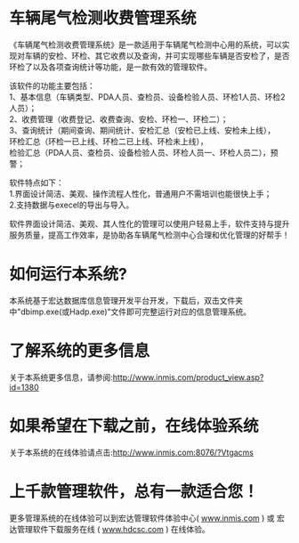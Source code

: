 # 车辆尾气检测收费管理系统

《车辆尾气检测收费管理系统》是一款适用于车辆尾气检测中心用的系统，可以实现对车辆的安检、环检、其它收费以及查询，并可实现哪些车辆是否安检了，是否环检了以及各项查询统计等功能，是一款有效的管理软件。

该软件的功能主要包括：   
1、基本信息（车辆类型、PDA人员、查检员、设备检验人员、环检1人员、环检2人员）；   
2、收费管理（收费登记、收费查询、安检、环检一、环检二）；   
3、查询统计（期间查询、期间统计、安检汇总（安检已上线、安检未上线），  
环检汇总（环检一已上线、环检二已上线、环检未上线），  
检验汇总（PDA人员、查检员、设备检验人员、环检人员一、环检人员二），预警； 

软件特点如下：   
1.界面设计简洁、美观、操作流程人性化，普通用户不需培训也能很快上手；   
2.支持数据与execel的导出与导入。

 软件界面设计简洁、美观、其人性化的管理可以使用户轻易上手，软件支持与提升服务质量，提高工作效率，是协助各车辆尾气检测中心合理和优化管理的好帮手！

# 如何运行本系统?

本系统基于宏达数据库信息管理开发平台开发，下载后，双击文件夹中"dbimp.exe(或Hadp.exe)"文件即可完整运行对应的信息管理系统。

# 了解系统的更多信息

关于本系统更多信息，请参阅:http://www.inmis.com/product_view.asp?id=1380

# 如果希望在下载之前，在线体验系统

关于本系统的在线体验请点击:http://www.inmis.com:8076/?Vtgacms

# 上千款管理软件，总有一款适合您！

更多管理系统的在线体验可以到宏达管理软件体验中心( www.inmis.com ) 或 宏达管理软件下载服务在线 ( www.hdcsc.com ) 在线体验。



